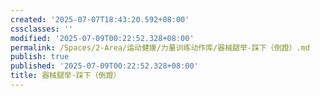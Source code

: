 ```yaml
---
created: '2025-07-07T18:43:20.592+08:00'
cssclasses: ''
modified: '2025-07-09T00:22:52.328+08:00'
permalink: /Spaces/2-Area/运动健康/力量训练动作库/器械腿举-踩下（倒蹬）.md
publish: true
published: '2025-07-09T00:22:52.328+08:00'
title: 器械腿举-踩下（倒蹬）
---
```

